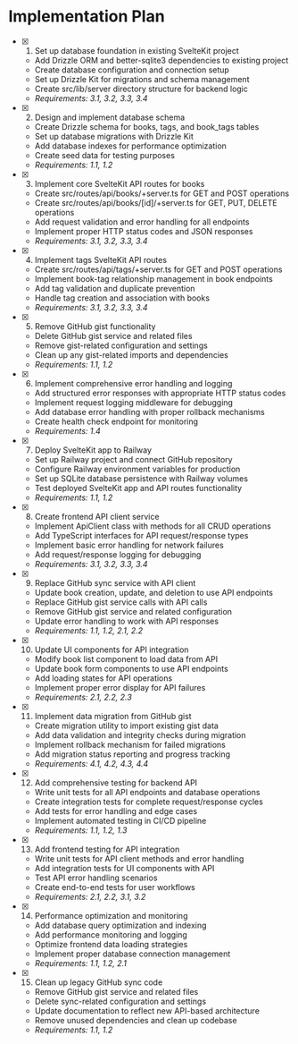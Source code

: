 # Implementation Plan

- [x] 1. Set up database foundation in existing SvelteKit project
  - Add Drizzle ORM and better-sqlite3 dependencies to existing project
  - Create database configuration and connection setup
  - Set up Drizzle Kit for migrations and schema management
  - Create src/lib/server directory structure for backend logic
  - _Requirements: 3.1, 3.2, 3.3, 3.4_

- [x] 2. Design and implement database schema
  - Create Drizzle schema for books, tags, and book_tags tables
  - Set up database migrations with Drizzle Kit
  - Add database indexes for performance optimization
  - Create seed data for testing purposes
  - _Requirements: 1.1, 1.2_

- [x] 3. Implement core SvelteKit API routes for books
  - Create src/routes/api/books/+server.ts for GET and POST operations
  - Create src/routes/api/books/[id]/+server.ts for GET, PUT, DELETE operations
  - Add request validation and error handling for all endpoints
  - Implement proper HTTP status codes and JSON responses
  - _Requirements: 3.1, 3.2, 3.3, 3.4_

- [x] 4. Implement tags SvelteKit API routes
  - Create src/routes/api/tags/+server.ts for GET and POST operations
  - Implement book-tag relationship management in book endpoints
  - Add tag validation and duplicate prevention
  - Handle tag creation and association with books
  - _Requirements: 3.1, 3.2, 3.3, 3.4_

- [x] 5. Remove GitHub gist functionality
  - Delete GitHub gist service and related files
  - Remove gist-related configuration and settings
  - Clean up any gist-related imports and dependencies
  - _Requirements: 1.1, 1.2_

- [x] 6. Implement comprehensive error handling and logging
  - Add structured error responses with appropriate HTTP status codes
  - Implement request logging middleware for debugging
  - Add database error handling with proper rollback mechanisms
  - Create health check endpoint for monitoring
  - _Requirements: 1.4_

- [x] 7. Deploy SvelteKit app to Railway
  - Set up Railway project and connect GitHub repository
  - Configure Railway environment variables for production
  - Set up SQLite database persistence with Railway volumes
  - Test deployed SvelteKit app and API routes functionality
  - _Requirements: 1.1, 1.2_

- [x] 8. Create frontend API client service
  - Implement ApiClient class with methods for all CRUD operations
  - Add TypeScript interfaces for API request/response types
  - Implement basic error handling for network failures
  - Add request/response logging for debugging
  - _Requirements: 3.1, 3.2, 3.3, 3.4_

- [x] 9. Replace GitHub sync service with API client
  - Update book creation, update, and deletion to use API endpoints
  - Replace GitHub gist service calls with API calls
  - Remove GitHub gist service and related configuration
  - Update error handling to work with API responses
  - _Requirements: 1.1, 1.2, 2.1, 2.2_

- [x] 10. Update UI components for API integration
  - Modify book list component to load data from API
  - Update book form components to use API endpoints
  - Add loading states for API operations
  - Implement proper error display for API failures
  - _Requirements: 2.1, 2.2, 2.3_

- [x] 11. Implement data migration from GitHub gist
  - Create migration utility to import existing gist data
  - Add data validation and integrity checks during migration
  - Implement rollback mechanism for failed migrations
  - Add migration status reporting and progress tracking
  - _Requirements: 4.1, 4.2, 4.3, 4.4_

- [x] 12. Add comprehensive testing for backend API
  - Write unit tests for all API endpoints and database operations
  - Create integration tests for complete request/response cycles
  - Add tests for error handling and edge cases
  - Implement automated testing in CI/CD pipeline
  - _Requirements: 1.1, 1.2, 1.3_

- [x] 13. Add frontend testing for API integration
  - Write unit tests for API client methods and error handling
  - Add integration tests for UI components with API
  - Test API error handling scenarios
  - Create end-to-end tests for user workflows
  - _Requirements: 2.1, 2.2, 3.1, 3.2_

- [x] 14. Performance optimization and monitoring
  - Add database query optimization and indexing
  - Add performance monitoring and logging
  - Optimize frontend data loading strategies
  - Implement proper database connection management
  - _Requirements: 1.1, 1.2, 2.1_

- [x] 15. Clean up legacy GitHub sync code
  - Remove GitHub gist service and related files
  - Delete sync-related configuration and settings
  - Update documentation to reflect new API-based architecture
  - Remove unused dependencies and clean up codebase
  - _Requirements: 1.1, 1.2_